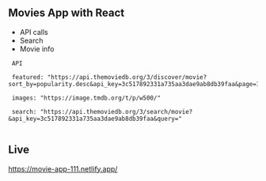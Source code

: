## Movies App with React

- API calls
- Search
- Movie info
  

 ``` 
  API 
 
  featured: "https://api.themoviedb.org/3/discover/movie?sort_by=popularity.desc&api_key=3c517892331a735aa3dae9ab8db39faa&page=1"
  
  images: "https://image.tmdb.org/t/p/w500/"
  
  search: "https://api.themoviedb.org/3/search/movie?&api_key=3c517892331a735aa3dae9ab8db39faa&query="
  
  ```
  
  ## Live
  https://movie-app-111.netlify.app/
